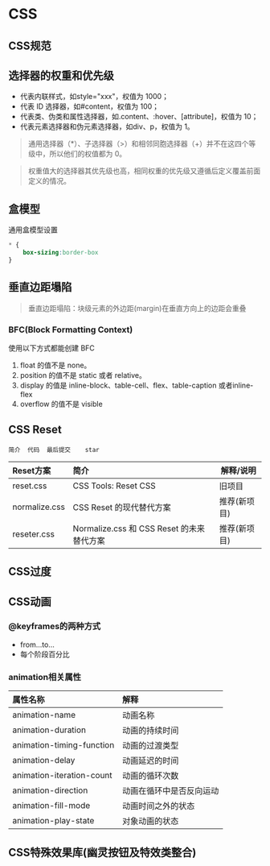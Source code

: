 # CSS

[//]: # (## 基础知识一览)

[//]: # (- 选择器的权重和优先级)

[//]: # (- 盒模型)

[//]: # (  - 盒子大小计算)

[//]: # (  - margin 的重叠计算)

[//]: # (- 浮动float)

[//]: # (  - 浮动布局概念)

[//]: # (  - 清理浮动)

[//]: # (- 定位position)

[//]: # (  - 文档流概念)

[//]: # (  - 定位分类)

[//]: # (  - fixed 定位特点)

[//]: # (  - 绝对定位计算方式)

[//]: # (- flex布局)

[//]: # (- 如何实现居中对齐？)

[//]: # (- 理解语义化)

[//]: # (- CSS3 动画)

[//]: # (- 重绘和回流)

## CSS规范

## 选择器的权重和优先级

- 代表内联样式，如style="xxx"，权值为 1000；
- 代表 ID 选择器，如#content，权值为 100；
- 代表类、伪类和属性选择器，如.content、:hover、[attribute]，权值为 10；
- 代表元素选择器和伪元素选择器，如div、p，权值为 1。

> 通用选择器（*）、子选择器（>）和相邻同胞选择器（+）并不在这四个等级中，所以他们的权值都为 0。

> 权重值大的选择器其优先级也高，相同权重的优先级又遵循后定义覆盖前面定义的情况。

## 盒模型
通用盒模型设置
```css
* {
    box-sizing:border-box
}
```
## 垂直边距塌陷
> 垂直边距塌陷：块级元素的外边距(margin)在垂直方向上的边距会重叠

### BFC(Block Formatting Context)
使用以下方式都能创建 BFC
1. float 的值不是 none。
2. position 的值不是 static 或者 relative。
3. display 的值是 inline-block、table-cell、flex、table-caption 或者inline-flex
4. overflow 的值不是 visible

## CSS Reset
	简介	代码	最后提交	star
| Reset方案       | 简介                                | 解释/说明    |
|:--------------|:----------------------------------|----------|
| reset.css     | CSS Tools: Reset CSS              | 旧项目	     |
| normalize.css | CSS Reset 的现代替代方案                 | 推荐(新项目)	 |
| reseter.css   | Normalize.css 和 CSS Reset 的未来替代方案 | 推荐(新项目)	 |

## CSS过度

## CSS动画
### @keyframes的两种方式
- from…to…
- 每个阶段百分比

### animation相关属性
| 属性名称                      | 解释           |
|:--------------------------|:-------------|
| animation-name            | 动画名称         |
| animation-duration        | 动画的持续时间      |
| animation-timing-function | 动画的过渡类型      |
| animation-delay           | 动画延迟的时间      |
| animation-iteration-count | 动画的循环次数      |
| animation-direction       | 动画在循环中是否反向运动 |
| animation-fill-mode       | 动画时间之外的状态    |
| animation-play-state      | 对象动画的状态      |





## CSS特殊效果库(幽灵按钮及特效类整合)














